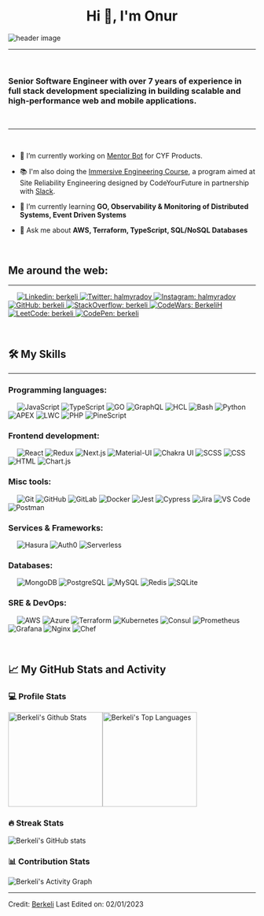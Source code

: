 <h1 align="center">Hi 👋, I'm Onur</h1>

<img src="https://raw.githubusercontent.com/svmszcck/svmszcck/cover.png" align="center" alt="header image">

-------------------
&emsp;
<h3 align="left">Senior Software Engineer with over 7 years of experience in full stack development specializing in building scalable and high-performance web and mobile applications.</h3>
&emsp;

-------------------
&emsp;

- 🔭 I’m currently working on [Mentor Bot](https://mentor.love/) for CYF Products. 
- 📚 I'm also doing the [Immersive Engineering Course](https://github.com/CodeYourFuture/immersive-go-course), a program aimed at Site Reliability Engineering designed by CodeYourFuture in partnership with [Slack](https://slack.com/).

- 🌱 I’m currently learning **GO, Observability & Monitoring of Distributed Systems, Event Driven Systems**

- 💬 Ask me about **AWS, Terraform, TypeScript, SQL/NoSQL Databases**

&emsp;

## Me around the web:
-------------------


&emsp;
<a href="https://www.linkedin.com/in/berkeli/">
    ![Linkedin: berkeli](https://img.shields.io/badge/-berkeli-blue?style=flat-square&logo=Linkedin&logoColor=white)
</a>
<a href="https://twitter.com/intent/follow?screen_name=halmyradov">
    ![Twitter: halmyradov](https://img.shields.io/twitter/follow/halmyradov?style=social)
</a>
<a href="https://www.instagram.com/halmyradov/">
    ![Instagram: halmyradov](https://img.shields.io/badge/-halmyradov-000?&logo=Instagram)
</a>
<a href="https://github.com/berkeli">
    ![GitHub: berkeli](https://img.shields.io/github/followers/berkeli?label=follow&style=social)
</a>
<a href="https://stackoverflow.com/users/14958897/berkeli">
    ![StackOverflow: berkeli](https://img.shields.io/stackexchange/stackoverflow/r/14958897?style=social)
</a>
<a href="https://www.codewars.com/users/BerkeliH">
    ![CodeWars: BerkeliH](https://www.codewars.com/users/BerkeliH/badges/small)
</a>
<a href="https://www.leetcode.com/berkeli/">
    ![LeetCode: berkeli](https://img.shields.io/badge/-berkeli-000?&logo=LeetCode)
</a>
<a href="https://codepen.io/berkeli">
    ![CodePen: berkeli](https://img.shields.io/badge/-berkeli-000?&logo=CodePen)
</a>

&emsp;

## 🛠️ My Skills
-------------------
### Programming languages:
&emsp;
![JavaScript](https://img.shields.io/badge/-JavaScript-000?&logo=JavaScript)
![TypeScript](https://img.shields.io/badge/-TypeScript-000?&logo=TypeScript&logoColor=007ACC)
![GO](https://img.shields.io/badge/-GO-000?&logo=Go)
![GraphQL](https://img.shields.io/badge/-GraphQL-000?&logo=GraphQL)
![HCL](https://img.shields.io/badge/-HCL-000?&logo=HCL)
![Bash](https://img.shields.io/badge/-Bash-000?&logo=GNU-Bash)
![Python](https://img.shields.io/badge/-Python-000?&logo=Python)
![APEX](https://img.shields.io/badge/-APEX-000?&logo=Salesforce)
![LWC](https://img.shields.io/badge/-LWC-000?&logo=Salesforce)
![PHP](https://img.shields.io/badge/-PHP-000?&logo=PHP)
![PineScript](https://img.shields.io/badge/-PineScript-000?&logo=TradingView)
### Frontend development:
&emsp;
![React](https://img.shields.io/badge/-React-000?&logo=React)
![Redux](https://img.shields.io/badge/-Redux-000?&logo=Redux)
![Next.js](https://img.shields.io/badge/-Next.js-000?&logo=Next.js)
![Material-UI](https://img.shields.io/badge/-Material--UI-000?&logo=Material-UI)
![Chakra UI](https://img.shields.io/badge/-Chakra%20UI-000?&logo=Chakra-UI)
![SCSS](https://img.shields.io/badge/-SCSS-000?&logo=Sass)
![CSS](https://img.shields.io/badge/-CSS-000?&logo=CSS3)
![HTML](https://img.shields.io/badge/-HTML-000?&logo=HTML5)
![Chart.js](https://img.shields.io/badge/-Chart.js-000?&logo=Chart.js)
### Misc tools:
&emsp;
![Git](https://img.shields.io/badge/-Git-000?&logo=Git)
![GitHub](https://img.shields.io/badge/-GitHub-000?&logo=GitHub)
![GitLab](https://img.shields.io/badge/-GitLab-000?&logo=GitLab)
![Docker](https://img.shields.io/badge/-Docker-000?&logo=Docker)
![Jest](https://img.shields.io/badge/-Jest-000?&logo=Jest)
![Cypress](https://img.shields.io/badge/-Cypress-000?&logo=Cypress)
![Jira](https://img.shields.io/badge/-Jira-000?&logo=Jira)
![VS Code](https://img.shields.io/badge/-VS%20Code-000?&logo=Visual-Studio-Code)
![Postman](https://img.shields.io/badge/-Postman-000?&logo=Postman)

### Services & Frameworks: 
&emsp;
![Hasura](https://img.shields.io/badge/-Hasura-000?&logo=Hasura)
![Auth0](https://img.shields.io/badge/-Auth0-000?&logo=Auth0)
![Serverless](https://img.shields.io/badge/-Serverless-000?&logo=Serverless)


### Databases:
&emsp;
![MongoDB](https://img.shields.io/badge/-MongoDB-000?&logo=MongoDB)
![PostgreSQL](https://img.shields.io/badge/-PostgreSQL-000?&logo=PostgreSQL)
![MySQL](https://img.shields.io/badge/-MySQL-000?&logo=MySQL)
![Redis](https://img.shields.io/badge/-Redis-000?&logo=Redis)
![SQLite](https://img.shields.io/badge/-SQLite-000?&logo=SQLite)

### SRE & DevOps:
&emsp;
![AWS](https://img.shields.io/badge/-AWS-000?&logo=Amazon-AWS)
![Azure](https://img.shields.io/badge/-Azure-000?&logo=Microsoft-Azure)
![Terraform](https://img.shields.io/badge/-Terraform-000?&logo=Terraform)
![Kubernetes](https://img.shields.io/badge/-Kubernetes-000?&logo=Kubernetes)
![Consul](https://img.shields.io/badge/-Consul-000?&logo=Consul)
![Prometheus](https://img.shields.io/badge/-Prometheus-000?&logo=Prometheus)
![Grafana](https://img.shields.io/badge/-Grafana-000?&logo=Grafana)
![Nginx](https://img.shields.io/badge/-Nginx-000?&logo=Nginx)
![Chef](https://img.shields.io/badge/-Chef-000?&logo=Chef)


&emsp;

## 📈 My GitHub Stats and Activity

### 💻 Profile Stats

<img alt="Berkeli's Github Stats" src="https://github-readme-stats.vercel.app/api/?username=berkeli&show_icons=true&include_all_commits=true&count_private=true&theme=react&hide_border=true&bg_color=1F222E&title_color=F85D7F&icon_color=F8D866" height="192px"/><img alt="Berkeli's Top Languages" src="https://github-readme-stats.vercel.app/api/top-langs/?username=berkeli&langs_count=8&layout=compact&theme=react&hide_border=true&bg_color=1F222E&title_color=F85D7F&icon_color=F8D866" height="192px"/>


### 🔥 Streak Stats

![Berkeli's GitHub stats](https://github-readme-streak-stats.herokuapp.com/?user=berkeli&theme=tokyonight)

### 📊 Contribution Stats

<img alt="Berkeli's Activity Graph" src="https://github-readme-activity-graph.cyclic.app/graph/?username=berkeli&bg_color=1F222E&color=F8D866&line=F85D7F&point=FFFFFF&hide_border=true" />

------
Credit: [Berkeli](https://github.com/Berkeli)
Last Edited on: 02/01/2023
